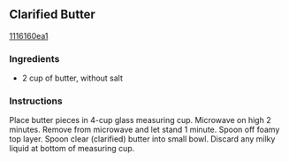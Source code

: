## Clarified Butter

[1116160ea1](http://www.epicurious.com/recipes/food/views/clarified-butter-240115)

### Ingredients

 - 2 cup of butter, without salt

### Instructions

Place butter pieces in 4-cup glass measuring cup. Microwave on high 2 minutes. Remove from microwave and let stand 1 minute. Spoon off foamy top layer. Spoon clear (clarified) butter into small bowl. Discard any milky liquid at bottom of measuring cup.